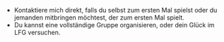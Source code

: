 - Kontaktiere mich direkt, falls du selbst zum ersten Mal spielst oder du jemanden mitbringen möchtest, der zum ersten Mal spielt.
- Du kannst eine vollständige Gruppe organisieren, oder dein Glück im LFG versuchen.